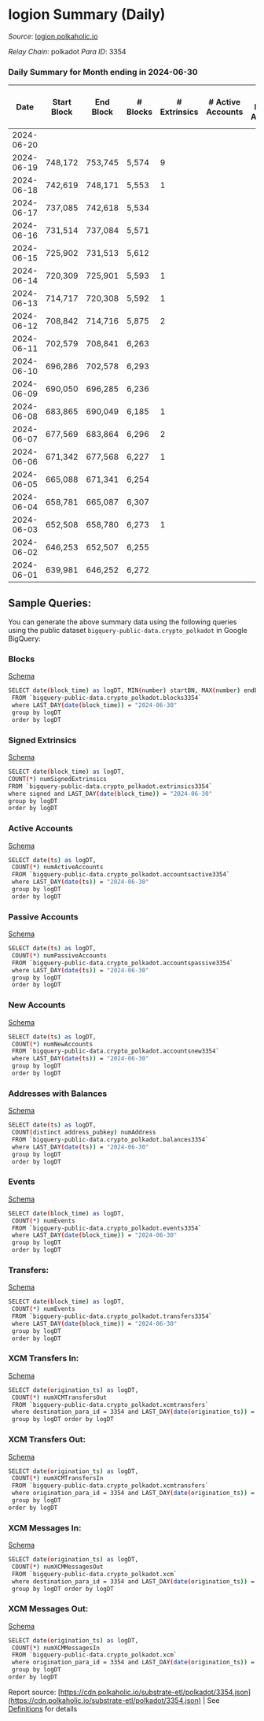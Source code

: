# logion Summary (Daily)

_Source_: [logion.polkaholic.io](https://logion.polkaholic.io)

*Relay Chain*: polkadot
*Para ID*: 3354



### Daily Summary for Month ending in 2024-06-30


| Date    | Start Block | End Block | # Blocks | # Extrinsics | # Active Accounts | # Passive Accounts | # New Accounts | # Addresses | # Events  | # Transfers ($USD) | # XCM Transfers In ($USD) | # XCM Transfers Out ($USD) | # XCM In | # XCM Out | Issues |
|---------|-------------|-----------|----------|--------------|-------------------|--------------------|----------------|-------------|-----------|--------------------|---------------------------|----------------------------|----------|-----------|--------|
| 2024-06-20 |  |  |  |  |  |  |  |  |  |   |   |   |  |  |  |
| 2024-06-19 | 748,172 | 753,745 | 5,574 | 9 |  |  |  | 415 | 72,530 |   |   |   |  |  |  |
| 2024-06-18 | 742,619 | 748,171 | 5,553 | 1 |  |  |  | 415 | 72,206 |   |   |   |  |  |  |
| 2024-06-17 | 737,085 | 742,618 | 5,534 |  |  |  |  | 415 | 71,951 |   |   |   |  |  |  |
| 2024-06-16 | 731,514 | 737,084 | 5,571 |  |  |  |  | 415 | 72,432 |   |   |   |  |  |  |
| 2024-06-15 | 725,902 | 731,513 | 5,612 |  |  |  |  | 415 | 72,965 |   |   |   |  |  |  |
| 2024-06-14 | 720,309 | 725,901 | 5,593 | 1 |  |  |  | 415 | 72,726 |   |   |   |  |  |  |
| 2024-06-13 | 714,717 | 720,308 | 5,592 | 1 |  |  |  | 415 | 72,719 |   |   |   |  |  |  |
| 2024-06-12 | 708,842 | 714,716 | 5,875 | 2 |  |  |  | 415 | 76,399 |   |   |   |  |  |  |
| 2024-06-11 | 702,579 | 708,841 | 6,263 |  |  |  |  | 415 | 81,428 |   |   |   |  |  |  |
| 2024-06-10 | 696,286 | 702,578 | 6,293 |  |  |  |  | 415 | 81,819 |   |   |   |  |  |  |
| 2024-06-09 | 690,050 | 696,285 | 6,236 |  |  |  |  | 415 | 81,077 |   |   |   |  |  |  |
| 2024-06-08 | 683,865 | 690,049 | 6,185 | 1 |  |  |  | 415 | 80,429 |   |   |   |  |  |  |
| 2024-06-07 | 677,569 | 683,864 | 6,296 | 2 |  |  |  | 415 | 81,879 |   |   |   |  |  |  |
| 2024-06-06 | 671,342 | 677,568 | 6,227 | 1 |  |  |  | 415 | 80,978 | 1  |   |   |  |  |  |
| 2024-06-05 | 665,088 | 671,341 | 6,254 |  |  |  |  | 414 | 81,311 |   |   |   |  |  |  |
| 2024-06-04 | 658,781 | 665,087 | 6,307 |  |  |  |  | 414 | 82,001 |   |   |   |  |  |  |
| 2024-06-03 | 652,508 | 658,780 | 6,273 | 1 |  |  |  | 414 | 81,572 |   |   |   |  |  |  |
| 2024-06-02 | 646,253 | 652,507 | 6,255 |  |  |  |  | 414 | 81,324 |   |   |   |  |  |  |
| 2024-06-01 | 639,981 | 646,252 | 6,272 |  |  |  |  | 414 | 81,546 |   |   |   |  |  |  |

## Sample Queries:
You can generate the above summary data using the following queries using the public dataset `bigquery-public-data.crypto_polkadot` in Google BigQuery:


### Blocks 

[Schema](https://github.com/colorfulnotion/substrate-etl/blob/main/schema/blocks.json)

```bash
SELECT date(block_time) as logDT, MIN(number) startBN, MAX(number) endBN, COUNT(*) numBlocks 
 FROM `bigquery-public-data.crypto_polkadot.blocks3354`  
 where LAST_DAY(date(block_time)) = "2024-06-30" 
 group by logDT 
 order by logDT
```

### Signed Extrinsics 

[Schema](https://github.com/colorfulnotion/substrate-etl/blob/main/schema/extrinsics.json)

```bash
SELECT date(block_time) as logDT, 
COUNT(*) numSignedExtrinsics 
FROM `bigquery-public-data.crypto_polkadot.extrinsics3354`  
where signed and LAST_DAY(date(block_time)) = "2024-06-30" 
group by logDT 
order by logDT
```

### Active Accounts 

[Schema](https://github.com/colorfulnotion/substrate-etl/blob/main/schema/accountsactive.json)

```bash
SELECT date(ts) as logDT, 
 COUNT(*) numActiveAccounts 
 FROM `bigquery-public-data.crypto_polkadot.accountsactive3354` 
 where LAST_DAY(date(ts)) = "2024-06-30" 
 group by logDT 
 order by logDT
```

### Passive Accounts 

[Schema](https://github.com/colorfulnotion/substrate-etl/blob/main/schema/accountspassive.json)

```bash
SELECT date(ts) as logDT, 
 COUNT(*) numPassiveAccounts 
 FROM `bigquery-public-data.crypto_polkadot.accountspassive3354` 
 where LAST_DAY(date(ts)) = "2024-06-30" 
 group by logDT 
 order by logDT
```

### New Accounts 

[Schema](https://github.com/colorfulnotion/substrate-etl/blob/main/schema/accountsnew.json)

```bash
SELECT date(ts) as logDT, 
 COUNT(*) numNewAccounts 
 FROM `bigquery-public-data.crypto_polkadot.accountsnew3354` 
 where LAST_DAY(date(ts)) = "2024-06-30" 
 group by logDT
 order by logDT
```

### Addresses with Balances 

[Schema](https://github.com/colorfulnotion/substrate-etl/blob/main/schema/balances.json)

```bash
SELECT date(ts) as logDT,
 COUNT(distinct address_pubkey) numAddress 
 FROM `bigquery-public-data.crypto_polkadot.balances3354` 
 where LAST_DAY(date(ts)) = "2024-06-30" 
 group by logDT 
 order by logDT
```

### Events 

[Schema](https://github.com/colorfulnotion/substrate-etl/blob/main/schema/events.json)

```bash
SELECT date(block_time) as logDT, 
 COUNT(*) numEvents 
 FROM `bigquery-public-data.crypto_polkadot.events3354` 
 where LAST_DAY(date(block_time)) = "2024-06-30" 
 group by logDT 
 order by logDT
```

### Transfers:

[Schema](https://github.com/colorfulnotion/substrate-etl/blob/main/schema/transfers.json)

```bash
SELECT date(block_time) as logDT, 
 COUNT(*) numEvents 
 FROM `bigquery-public-data.crypto_polkadot.transfers3354` 
 where LAST_DAY(date(block_time)) = "2024-06-30" 
 group by logDT 
 order by logDT
```

### XCM Transfers In: 

[Schema](https://github.com/colorfulnotion/substrate-etl/blob/main/schema/xcmtransfers.json)

```bash
SELECT date(origination_ts) as logDT, 
 COUNT(*) numXCMTransfersOut 
 FROM `bigquery-public-data.crypto_polkadot.xcmtransfers` 
 where destination_para_id = 3354 and LAST_DAY(date(origination_ts)) = "2024-06-30" 
 group by logDT order by logDT
```

### XCM Transfers Out: 

[Schema](https://github.com/colorfulnotion/substrate-etl/blob/main/schema/xcmtransfers.json)

```bash
SELECT date(origination_ts) as logDT, 
 COUNT(*) numXCMTransfersIn 
 FROM `bigquery-public-data.crypto_polkadot.xcmtransfers` 
 where origination_para_id = 3354 and LAST_DAY(date(origination_ts)) = "2024-06-30" 
 group by logDT 
order by logDT
```

### XCM Messages In: 

[Schema](https://github.com/colorfulnotion/substrate-etl/blob/main/schema/xcm.json)

```bash
SELECT date(origination_ts) as logDT, 
 COUNT(*) numXCMMessagesOut 
 FROM `bigquery-public-data.crypto_polkadot.xcm` 
 where destination_para_id = 3354 and LAST_DAY(date(origination_ts)) = "2024-06-30" 
 group by logDT order by logDT
```

### XCM Messages Out: 

[Schema](https://github.com/colorfulnotion/substrate-etl/blob/main/schema/xcm.json)

```bash
SELECT date(origination_ts) as logDT, 
 COUNT(*) numXCMMessagesIn 
 FROM `bigquery-public-data.crypto_polkadot.xcm` 
 where origination_para_id = 3354 and LAST_DAY(date(origination_ts)) = "2024-06-30" 
 group by logDT 
order by logDT
```


Report source: [https://cdn.polkaholic.io/substrate-etl/polkadot/3354.json](https://cdn.polkaholic.io/substrate-etl/polkadot/3354.json) | See [Definitions](/DEFINITIONS.md) for details
